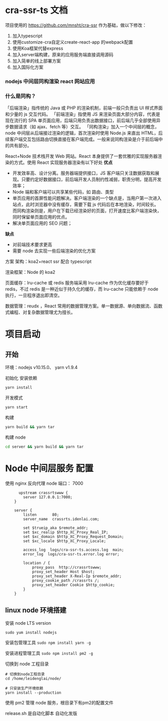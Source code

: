 # cra-ssr-ts 文档

项目使用的 https://github.com/mnsht/cra-ssr 作为基础，做以下修改：
1. 加入typescript
2. 使用customize-cra自定义create-react-app 的webpack配置
3. 使用Koa框架代替express
4. 加入server端构建，原来的应用服务端直接调用源码
5. 加入简单的线上部署方案
6. 加入国际化方案


### nodejs 中间层同构渲染 react 网站应用

### 什么是同构？

「后端渲染」指传统的 Java 或 PHP 的渲染机制，前端一般只负责出 UI 样式界面和少量的 js 交互代码。
「前端渲染」指使用 JS 来渲染页面大部分内容，代表是现在流行的 SPA 单页面应用，后端只用负责出数据接口，前后端几乎全部使用异步数据请求（如 ajax、fetch 等）交互。
「同构渲染」加入一个中间层的概念，node 中间层从后端接过渲染的逻辑，首次渲染时使用 Node.js 来直出 HTML，后续客户端交互包括路由切换直接在客户端完成。一般来说同构渲染是介于前后端中的共有部分。

React+Node 技术栈开发 Web 网站。React 本身提供了一套优雅的实现服务器渲染的方式。使用 React 实现服务器渲染有以下好处
**优点**

- 开发效率高、设计分离。服务器端提供接口，JS 客户端只关注数据获取和展现。只要约定好数据接口，前后端开发人员制约性减弱，职责分明，提高开发效率；
- Node 端和客户端可以共享某些代码，如 路由、类型
- 单页应用的首屏性能问题解决。客户端渲染的一个缺点是，当用户第一次进入站点，此时浏览器中没有缓存，需要下载 js 代码后在本地渲染，时间较长。而同构渲染则是，用户在下载已经渲染好的页面，打开速度比客户端渲染快，同时保留单页面应用的优点。
- 解决单页面应用的 SEO 问题；

**缺点**

- 对前端技术要求更高
- 需要 node 去实现一些后端渲染的优化方案

方案
架构：koa2+react ssr 配合 typescript

渲染框架：Node 的 koa2

页面缓存：lru-cache 或 redis
服务端采用 lru-cache 作为优化缓存要好于 redis，不过 redis 是一种近似于持久化的缓存，而 lru-cache 只能依赖于 node 执行，一旦程序退出即清空。

数据管理：reudx ，React 常用的数据管理方案。单一数据源、单向数据流、函数式编程、对复杂数据管理尤为擅长。

# 项目启动

## 开始

环境：nodejs v10.15.0、 yarn v1.9.4

初始化 安装依赖

```sh
yarn install
```

开发模式

```sh
yarn start
```

构建

```sh
yarn build && yarn tar
```

构建 node

```sh
cd server && yarn build && yarn tar
```

# Node 中间层服务 配置

使用 nginx 反向代理 node 端口： 7000

```nginx
	  upstream crassrtswww {
        server 127.0.0.1:7000;
    }

    server {
        listen       80;
        server_name  crassrts.idenlai.com;

        set $trueip_aka $remote_addr;
        set $xc_realip $http_XC_Proxy_Real_IP;
        set $xc_domain $http_XC_Proxy_Request_Domain;
        set $xc_locale $http_XC_Proxy_Locale;

        access_log  logs/cra-ssr-ts.access.log  main;
        error_log  logs/cra-ssr-ts.error.log error;

        location / {
            proxy_pass  http://crassrtswww;
            proxy_set_header Host $host;
            proxy_set_header X-Real-Ip $remote_addr;
            proxy_cookie_path /crassrts /;
            proxy_set_header Cookie $http_cookie;
        }
    }

```

## linux node 环境搭建

安装 node LTS version

`sudo yum install nodejs`

安装包管理工具
`sudo npm install yarn -g`

安装进程管理工具
`sudo npm install pm2 -g`

切换到 node 工程目录

```
# 切换到node工程目录
cd /home/leidenglai/node/

# 只安装生产环境依赖
yarn install --production
```

使用 pm2 管理 node 服务，根目录下有pm2的配置文件

release.sh 是自动化脚本 自动化发版
